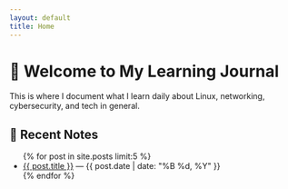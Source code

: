 ```yaml
---
layout: default
title: Home
---
```


# 👋 Welcome to My Learning Journal

This is where I document what I learn daily about Linux, networking, cybersecurity, and tech in general.

## 📝 Recent Notes

<ul>
  {% for post in site.posts limit:5 %}
    <li><a href="{{ post.url }}">{{ post.title }}</a> — {{ post.date | date: "%B %d, %Y" }}</li>
  {% endfor %}
</ul>
